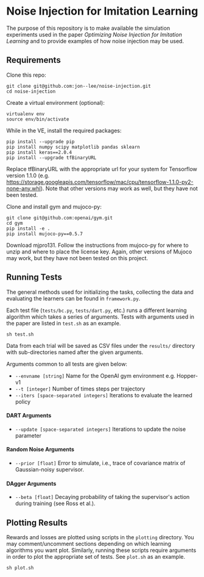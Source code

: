 # Noise Injection for Imitation Learning

The purpose of this repository is to make available the simulation
experiments used in the paper *Optimizing Noise Injection for Imitation Learning*
and to provide examples of how noise injection may be used.

## Requirements
Clone this repo:
	
	git clone git@github.com:jon--lee/noise-injection.git
	cd noise-injection

Create a virtual environment (optional):

	virtualenv env
	source env/bin/activate

While in the VE, install the required packages:

	pip install --upgrade pip
	pip install numpy scipy matplotlib pandas sklearn
	pip install keras==2.0.4
	pip install --upgrade tfBinaryURL 

Replace tfBinaryURL with the appropriate url for your system for Tensorflow version 1.1.0 (e.g. https://storage.googleapis.com/tensorflow/mac/cpu/tensorflow-1.1.0-py2-none-any.whl).
Note that other versions may work as well, but they have not been tested.

Clone and install gym and mujoco-py:

	git clone git@github.com:openai/gym.git
	cd gym
	pip install -e .
	pip install mujoco-py==0.5.7

Download mjpro131. Follow the instructions from mujoco-py for where to unzip and where to place the license key.
Again, other versions of Mujoco may work, but they have not been tested on this project.

## Running Tests

The general methods used for initializing the tasks, collecting the data and evaluating the learners can be found in `framework.py`.

Each test file (`tests/bc.py`, `tests/dart.py`, etc.) runs a different learning algorithm which takes a series of arguments.
Tests with arguments used in the paper are listed in `test.sh` as an example.

	sh test.sh

Data from each trial will be saved as CSV files under the `results/` directory with sub-directories named after the given arguments.

Arguments common to all tests are given below:
	
* `--envname [string]` Name for the OpenAI gym environment e.g. Hopper-v1
* `--t [integer]` Number of times steps per trajectory
* `--iters [space-separated integers]` Iterations to evaluate the learned policy

#### DART Arguments

* `--update [space-separated integers]` Iterations to update the noise parameter

#### Random Noise Arguments

* `--prior [float]` Error to simulate, i.e., trace of covariance matrix of Gaussian-noisy supervisor.

#### DAgger Arguments

* `--beta [float]` Decaying probability of taking the supervisor's action during training (see Ross et al.).


## Plotting Results

Rewards and losses are plotted using scripts in the `plotting` directory. You may comment/uncomment sections depending on which learning
algorithms you want plot. Similarly, running these scripts require arguments in order to plot the appropriate set of tests. See `plot.sh` as an example.

	sh plot.sh
